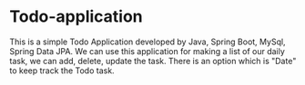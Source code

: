 # Todo-application

This is a simple Todo Application developed by Java, Spring Boot, MySql, Spring Data JPA. 
We can use this application for making a list of our daily task, we can add, delete, update the task.
There is an option which is "Date" to keep track the Todo task.
 
